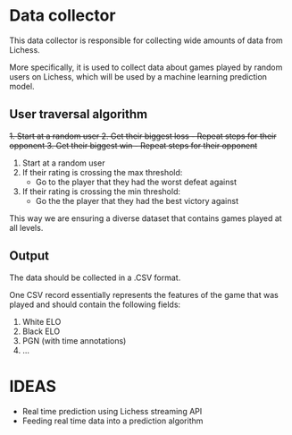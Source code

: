 # Data collector

This data collector is responsible for collecting wide amounts of data from Lichess.

More specifically, it is used to collect data about games played by random users on Lichess, which will be used by a machine learning prediction model.

## User traversal algorithm

<del>
1. Start at a random user
2. Get their biggest loss
   - Repeat steps for their opponent
3. Get their biggest win
   - Repeat steps for their opponent
</del>

1. Start at a random user
2. If their rating is crossing the max threshold:
   - Go to the player that they had the worst defeat against
3. If their rating is crossing the min threshold:
   - Go the the player that they had the best victory against

This way we are ensuring a diverse dataset that contains games played at all levels.

## Output

The data should be collected in a .CSV format.

One CSV record essentially represents the features of the game that was played and should contain the following fields:

1. White ELO
2. Black ELO
3. PGN (with time annotations)
4. ...

# IDEAS

- Real time prediction using Lichess streaming API
- Feeding real time data into a prediction algorithm
